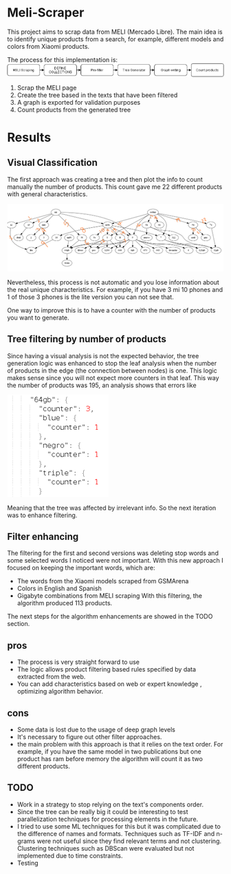 # Meli-Scraper
This project aims to scrap data from MELI (Mercado Libre). The main idea is to identify unique products from a search, for example, different models and colors from Xiaomi products.

The process for this implementation is:
![Process](docs/MELI.png)


1. Scrap the MELI page
2. Create the tree based in the texts that have been filtered
3. A graph is exported for validation purposes
4. Count products from the generated tree

# Results
## Visual Classification
The first approach was creating a tree and then plot the info to count manually the number of products.
This count gave me 22 different products with general characteristics.

![First Graph Analysis](docs/graph_level_3_analysis.png)

Nevertheless, this process is not automatic and you lose information about the real unique characteristics. For example, if you have 3 mi 10 phones and 1 of those 3 phones is the lite version you can not see that.

One way to improve this is to have a counter with the number of products you want to generate.

## Tree filtering by number of products
Since having a visual analysis is not the expected behavior, the tree generation logic was enhanced to stop the leaf analysis when the number of products in the edge (the connection between nodes) is one. This logic makes sense since you will not expect more counters in that leaf.
This way the number of products was 195, an analysis shows that errors like

![Error de tres cámaras](docs/error_tres_camaras.png)

Meaning that the tree was affected by irrelevant info. So the next iteration was to enhance filtering.
## Filter enhancing
The filtering for the first and second versions was deleting stop words and some selected words I noticed were not important. With this new approach I focused on keeping the important words, which are:
* The words from the Xiaomi models scraped from GSMArena
* Colors in English and Spanish
* Gigabyte combinations from MELI scraping
With this filtering, the algorithm produced 113 products.

The next steps for the algorithm enhancements are showed in the TODO section.

## pros
* The process is very straight forward to use
* The logic allows product filtering based rules specified by data extracted from the web.
* You can add characteristics based on web or expert knowledge , optimizing algorithm behavior.
## cons
* Some data is lost due to the usage of deep graph levels
* It's necessary to figure out other filter approaches.
* the main problem with this approach is that it relies on the text order. For example, if you have the same model in two publications but one product has ram before memory the algorithm will count it as two different products.

## TODO
* Work in a strategy to stop relying on the text's components order.
* Since the tree can be really big it could be interesting to test parallelization techniques for processing elements in the future.
* I tried to use some ML techniques for this but it was complicated due to the difference of names and formats. Techniques such as TF-IDF and n-grams were not useful since they find relevant terms and not clustering. Clustering techniques such as DBScan were evaluated but not implemented due to time constraints.
* Testing